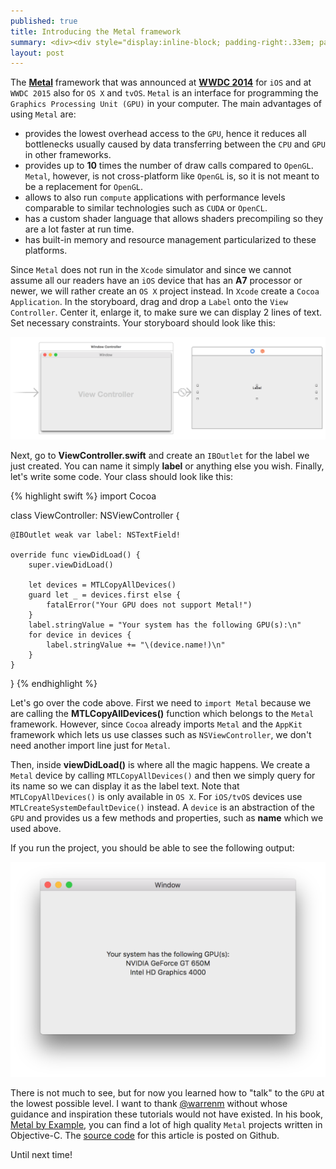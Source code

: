 ```yaml
---
published: true
title: Introducing the Metal framework
summary: <div><div style="display:inline-block; padding-right:.33em; padding-left:.1em;"><img src = "https://devimages.apple.com.edgekey.net/assets/elements/icons/metal/metal-128x128_2x.png" alt="Metal" height="80" width="80"></div><div style="display:inline-block; width:85%; padding-right:.1em; padding-left:.33em;">What is Metal? What are its advantages over other frameworks? Which GPUs are supported by Metal? How to initialize a Metal device.</div></div>
layout: post
---
```

The [__Metal__](https://developer.apple.com/metal/)  framework that was announced at [__WWDC 2014__](https://developer.apple.com/videos/play/wwdc2014-603/) for `iOS` and at `WWDC 2015` also for `OS X` and `tvOS`. `Metal` is an interface for programming the `Graphics Processing Unit (GPU)` in your computer. The main advantages of using `Metal` are:

- provides the lowest overhead access to the `GPU`, hence it reduces all bottlenecks usually caused by data transferring between the `CPU` and `GPU` in other frameworks. 
- provides up to __10__ times the number of draw calls compared to `OpenGL`. `Metal`, however, is not cross-platform like `OpenGL` is, so it is not meant to be a replacement for `OpenGL`.
- allows to also run `compute` applications with performance levels comparable to similar technologies such as `CUDA` or `OpenCL`.
- has a custom shader language that allows shaders precompiling so they are a lot faster at run time. 
- has built-in memory and resource management particularized to these platforms.

Since `Metal` does not run in the `Xcode` simulator and since we cannot assume all our readers have an `iOS` device that has an __A7__ processor or newer, we will rather create an `OS X` project instead. In `Xcode` create a `Cocoa Application`. In the storyboard, drag and drop a `Label` onto the `View Controller`. Center it, enlarge it, to make sure we can display 2 lines of text. Set necessary constraints. Your storyboard should look like this: 

![alt text](https://github.com/MetalKit/images/blob/master/chapter01_1.png?raw=true "1")

Next, go to __ViewController.swift__ and create an `IBOutlet` for the label we just created. You can name it simply __label__ or anything else you wish. Finally, let's write some code. Your class should look like this:

{% highlight swift %} 
import Cocoa

class ViewController: NSViewController {

    @IBOutlet weak var label: NSTextField!
    
    override func viewDidLoad() {
        super.viewDidLoad()

        let devices = MTLCopyAllDevices()
        guard let _ = devices.first else {
            fatalError("Your GPU does not support Metal!")
        }
        label.stringValue = "Your system has the following GPU(s):\n"
        for device in devices {
            label.stringValue += "\(device.name!)\n"
        }
    }
}
{% endhighlight %}

Let's go over the code above. First we need to `import Metal` because we are calling the __MTLCopyAllDevices()__ function which belongs to the `Metal` framework. However, since `Cocoa` already imports `Metal` and the `AppKit` framework which lets us use classes such as `NSViewController`, we don't need another import line just for `Metal`. 

Then, inside __viewDidLoad()__ is where all the magic happens. We create a `Metal` device by calling `MTLCopyAllDevices()` and then we simply query for its name so we can display it as the label text. Note that `MTLCopyAllDevices()` is only available in `OS X`. For `iOS/tvOS` devices use `MTLCreateSystemDefaultDevice()` instead. A `device` is an abstraction of the `GPU` and provides us a few methods and properties, such as __name__ which we used above.

If you run the project, you should be able to see the following output:

![alt text](https://github.com/MetalKit/images/blob/master/chapter01_2.png?raw=true "2")

There is not much to see, but for now you learned how to "talk" to the `GPU` at the lowest possible level. I want to thank [@warrenm](https://twitter.com/warrenm) without whose guidance and inspiration these tutorials would not have existed. In his book, [Metal by Example](https://gum.co/metalbyexample), you can find a lot of high quality `Metal` projects written in Objective-C. The [source code](https://github.com/MetalKit/metal) for this article is posted on Github.

Until next time!
